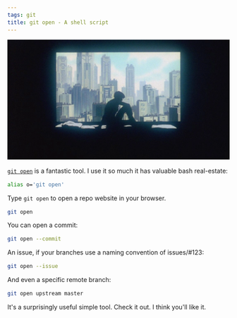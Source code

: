 ```yaml
---
tags: git
title: git open - A shell script
---
```


![Ghost in the Shell (1995)](/assets/ghost-in-the-shell.webp)

[`git open`](https://github.com/paulirish/git-open/) is a fantastic tool. I use it so much it has valuable bash real-estate:

```sh
alias o='git open'
```

Type `git open` to open a repo website in your browser.

```sh
git open
```

You can open a commit:

```sh
git open --commit
```

An issue, if your branches use a naming convention of issues/#123:

```sh
git open --issue
```

And even a specific remote branch:

```sh
git open upstream master
```

It's a surprisingly useful simple tool. Check it out. I think you'll like it.
